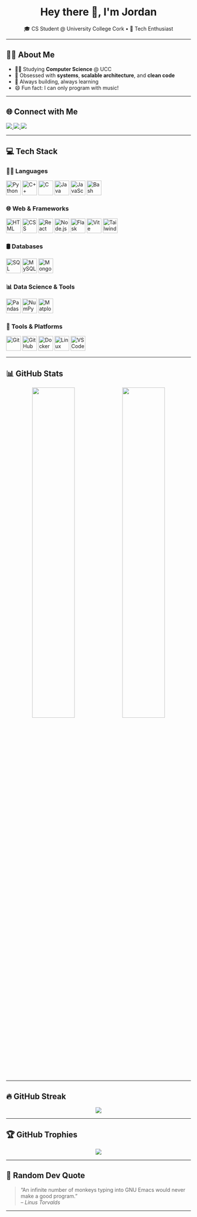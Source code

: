 <h1 align="center">Hey there 👋, I'm Jordan</h1>

<p align="center">
🎓 CS Student @ University College Cork • 🧠 Tech Enthusiast
</p>

---

## 🙋‍♂️ About Me

- 👨‍🎓 Studying **Computer Science** @ UCC
- 🧠 Obsessed with **systems**, **scalable architecture**, and **clean code**
- 🔧 Always building, always learning
- 😄 Fun fact: I can only program with music!

---

## 🌐 Connect with Me

<p>
  <a href="https://www.linkedin.com/in/jordan05/">
    <img src="https://img.shields.io/badge/LinkedIn-0A66C2?style=for-the-badge&logo=linkedin&logoColor=white" />
  </a>
  <a href="https://www.instagram.com/jordanbuckley_20/">
    <img src="https://img.shields.io/badge/Instagram-E4405F?style=for-the-badge&logo=instagram&logoColor=white" />
  </a>
  <a href="mailto:jordanbuckleycork@gmail.com">
    <img src="https://img.shields.io/badge/Gmail-D14836?style=for-the-badge&logo=gmail&logoColor=white" />
  </a>
</p>

---

## 💻 Tech Stack

### 👨‍💻 Languages

<p>
  <img src="https://cdn.jsdelivr.net/gh/devicons/devicon@latest/icons/python/python-original.svg" height="40" alt="Python"/>
  <img src="https://cdn.jsdelivr.net/gh/devicons/devicon@latest/icons/cplusplus/cplusplus-original.svg" height="40" alt="C++"/>
  <img src="https://cdn.jsdelivr.net/gh/devicons/devicon@latest/icons/c/c-original.svg" height="40" alt="C"/>
  <img src="https://cdn.jsdelivr.net/gh/devicons/devicon@latest/icons/java/java-original.svg" height="40" alt="Java"/>
  <img src="https://cdn.jsdelivr.net/gh/devicons/devicon@latest/icons/javascript/javascript-original.svg" height="40" alt="JavaScript"/>
  <img src="https://cdn.jsdelivr.net/gh/devicons/devicon@latest/icons/bash/bash-original.svg" height="40" alt="Bash"/>
</p>

### 🌐 Web & Frameworks

<p>
  <img src="https://cdn.jsdelivr.net/gh/devicons/devicon@latest/icons/html5/html5-original.svg" height="40" alt="HTML"/>
  <img src="https://cdn.jsdelivr.net/gh/devicons/devicon@latest/icons/css3/css3-original.svg" height="40" alt="CSS"/>
  <img src="https://cdn.jsdelivr.net/gh/devicons/devicon@latest/icons/react/react-original.svg" height="40" alt="React"/>
  <img src="https://cdn.jsdelivr.net/gh/devicons/devicon@latest/icons/nodejs/nodejs-original.svg" height="40" alt="Node.js"/>
  <img src="https://cdn.jsdelivr.net/gh/devicons/devicon@latest/icons/flask/flask-original.svg" height="40" alt="Flask"/>
  <img src="https://cdn.jsdelivr.net/gh/devicons/devicon@latest/icons/vite/vite-original.svg" height="40" alt="Vite"/>
  <img src="https://cdn.jsdelivr.net/gh/devicons/devicon@latest/icons/tailwindcss/tailwindcss-original-wordmark.svg" height="40" alt="Tailwind CSS"/>
</p>

### 🛢️ Databases

<p>
  <img src="https://cdn.jsdelivr.net/gh/devicons/devicon@latest/icons/azuresqldatabase/azuresqldatabase-original.svg" height="40" alt="SQL Server"/>
  <img src="https://cdn.jsdelivr.net/gh/devicons/devicon@latest/icons/mysql/mysql-original.svg" height="40" alt="MySQL"/>
  <img src="https://cdn.jsdelivr.net/gh/devicons/devicon@latest/icons/mongodb/mongodb-original.svg" height="40" alt="MongoDB"/>
</p>

### 📊 Data Science & Tools

<p>
  <img src="https://cdn.jsdelivr.net/gh/devicons/devicon@latest/icons/pandas/pandas-original.svg" height="40" alt="Pandas"/>
  <img src="https://cdn.jsdelivr.net/gh/devicons/devicon@latest/icons/numpy/numpy-original.svg" height="40" alt="NumPy"/>
  <img src="https://cdn.jsdelivr.net/gh/devicons/devicon@latest/icons/matplotlib/matplotlib-original.svg" height="40" alt="Matplotlib"/>
</p>

### 🧰 Tools & Platforms

<p>
  <img src="https://cdn.jsdelivr.net/gh/devicons/devicon@latest/icons/git/git-original.svg" height="40" alt="Git"/>
  <img src="https://cdn.jsdelivr.net/gh/devicons/devicon@latest/icons/github/github-original.svg" height="40" alt="GitHub"/>
  <img src="https://cdn.jsdelivr.net/gh/devicons/devicon@latest/icons/docker/docker-original.svg" height="40" alt="Docker"/>
  <img src="https://cdn.jsdelivr.net/gh/devicons/devicon@latest/icons/linux/linux-original.svg" height="40" alt="Linux"/>
  <img src="https://cdn.jsdelivr.net/gh/devicons/devicon@latest/icons/vscode/vscode-original.svg" height="40" alt="VS Code"/>
</p>

---

## 📊 GitHub Stats

<p align="center">
  <img width="48%" src="https://github-readme-stats.vercel.app/api?username=JordanBuckleyGit&show_icons=true&theme=tokyonight&count_private=true" />
  <img width="48%" src="https://github-readme-stats.vercel.app/api/top-langs/?username=JordanBuckleyGit&layout=compact&theme=tokyonight" />
</p>

---

## 🔥 GitHub Streak

<p align="center">
  <img src="https://github-readme-streak-stats.herokuapp.com/?user=JordanBuckleyGit&theme=tokyonight&hide_border=false&date_format=M%20j%5B%2C%20Y%5D&mode=weekly&count_private=true" />
</p>

---

## 🏆 GitHub Trophies

<p align="center">
  <img src="https://github-profile-trophy.vercel.app/?username=JordanBuckleyGit&theme=tokyonight&no-frame=true&margin-w=10" />
</p>

---

## 💬 Random Dev Quote

> “An infinite number of monkeys typing into GNU Emacs would never make a good program.”  
> – *Linus Torvalds*

---
